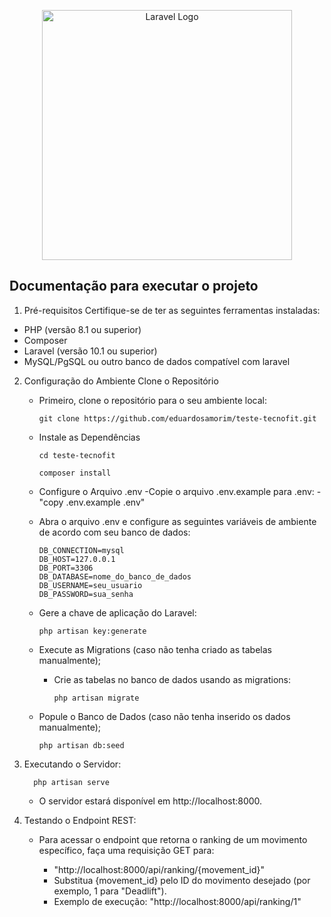 <p align="center"><a href="https://laravel.com" target="_blank"><img src="https://raw.githubusercontent.com/laravel/art/master/logo-lockup/5%20SVG/2%20CMYK/1%20Full%20Color/laravel-logolockup-cmyk-red.svg" width="400" alt="Laravel Logo"></a></p>

## Documentação para executar o projeto

1. Pré-requisitos
Certifique-se de ter as seguintes ferramentas instaladas:

- PHP (versão 8.1 ou superior)
- Composer
- Laravel (versão 10.1 ou superior)
- MySQL/PgSQL ou outro banco de dados compatível com laravel

2. Configuração do Ambiente
   Clone o Repositório

   - Primeiro, clone o repositório para o seu ambiente local:
      
         git clone https://github.com/eduardosamorim/teste-tecnofit.git

   - Instale as Dependências
      
         cd teste-tecnofit

         composer install

   - Configure o Arquivo .env
      -Copie o arquivo .env.example para .env:
      -"copy .env.example .env"
   
   - Abra o arquivo .env e configure as seguintes variáveis de ambiente de acordo com seu banco de dados:

         DB_CONNECTION=mysql
         DB_HOST=127.0.0.1
         DB_PORT=3306
         DB_DATABASE=nome_do_banco_de_dados
         DB_USERNAME=seu_usuario
         DB_PASSWORD=sua_senha

   - Gere a chave de aplicação do Laravel:

         php artisan key:generate
   
   - Execute as Migrations (caso não tenha criado as tabelas manualmente);

      - Crie as tabelas no banco de dados usando as migrations:

            php artisan migrate

   - Popule o Banco de Dados (caso não tenha inserido os dados manualmente);

         php artisan db:seed
   
3. Executando o Servidor:

         php artisan serve
   - O servidor estará disponível em http://localhost:8000.

4. Testando o Endpoint REST:
   - Para acessar o endpoint que retorna o ranking de um movimento específico, faça uma requisição GET para:

      - "http://localhost:8000/api/ranking/{movement_id}"
      - Substitua {movement_id} pelo ID do movimento desejado (por exemplo, 1 para "Deadlift").
      - Exemplo de execução: "http://localhost:8000/api/ranking/1"